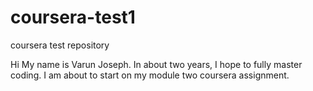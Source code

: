 # coursera-test1
coursera test repository 

Hi My name is Varun Joseph. In about two years, I hope to fully master coding.
I am about to start on my module two coursera assignment.
